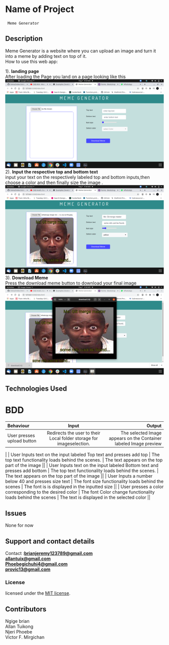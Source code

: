 # Name of Project

     Meme Generator 
  
## Description

Meme Generator is a website where you can upload an image and turn it into a meme by adding text on top of it.<br>
How to use this web app:<br>

1). **landing page**<br>
    After loading the Page you land on a page looking like this<br>
    ![landing page](https://raw.githubusercontent.com/JeremiahNgige/meme-generator/master/imgs/onload.png) <br>
2). **Input the respective top and bottom text**<br>
    input your text on the respectively labeled top and bottom inputs,then choose a color and then finally size the image .<br>
    ![input text and style it](https://raw.githubusercontent.com/JeremiahNgige/meme-generator/master/imgs/inputted.png) <br>
3). **Download Meme** <br>
   Press the download meme button to download your final image<br>
   ![Download Meme](https://raw.githubusercontent.com/JeremiahNgige/meme-generator/master/imgs/downloaded.png) <br>

## Technologies Used


# BDD
| Behaviour                    | Input                  |          Output       |
| :------------- | :----------: | -----------:          |
|  User presses upload button  |   Redirects the user to their Local folder storage for  imageselection.|   The selected Image appears on the Container labeled Image preview
 |
| User Inputs text on the input labeled Top text and presses add top  | The top text functionality loads behind the scenes. |  The text appears on the top part of the image   ||
|  User Inputs text on the input labeled Bottom text and presses add bottom  |  The top text functionality loads behind the scenes.  | The text appears on the top part of the image   ||
|  User Inputs a number below 40 and presses size text |   The font size functionality loads behind the scenes     | The font is is displayed in the inputted size     ||
|  User presses a color corresponding to the desired color |   The font Color change functionality loads behind the scenes    | The text is displayed in the selected color    ||


## Issues

None for now

## Support and contact details

Contact :**brianjeremy123789@gmail.com** <br>
         **allantuix@gmail.com** <br>
         **Phoebegichuhi4@gmail.com** <br>
         **provic13@gmail.com**<br>

### License

licensed under the [MIT license](LICENSE).

## Contributors

Ngige brian<br>
Allan Tuikong<br>
Njeri Phoebe<br>
Victor F. Mirgichan
